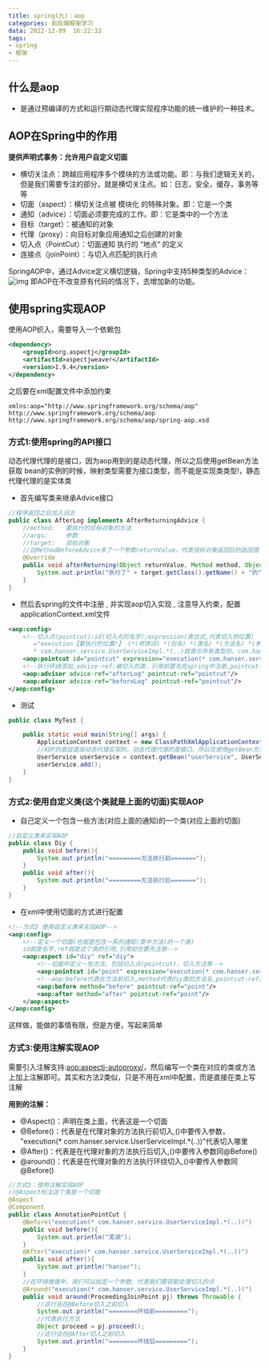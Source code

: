 ```yaml
---
title: spring(九)：aop
categories: 前后端框架学习
data: 2022-12-09  16:22:33
tags: 
- spring
- 框架 
---
```


## 什么是aop

- 是通过预编译的方式和运行期动态代理实现程序功能的统一维护的一种技术。

## AOP在Spring中的作用

**提供声明式事务：允许用户自定义切面**

- 横切关注点：跨越应用程序多个模块的方法或功能。即：与我们逻辑无关的，但是我们需要专注的部分，就是横切关注点。如：日志，安全，缓存，事务等等
- 切面（aspect）：横切关注点被 模块化 的特殊对象。即：它是一个类
- 通知（advice）：切面必须要完成的工作。即：它是类中的一个方法
- 目标（target）：被通知的对象
- 代理（proxy）：向目标对象应用通知之后创建的对象
- 切入点（PointCut）：切面通知 执行的 “地点” 的定义
- 连接点（joinPoint）：与切入点匹配的执行点

SpringAOP中，通过Advice定义横切逻辑，Spring中支持5种类型的Advice：
![img](https://hanser373.oss-cn-beijing.aliyuncs.com/img/202304141016744.png)
即AOP在不改变原有代码的情况下，去增加新的功能。

## 使用spring实现AOP

使用AOP织入，需要导入一个依赖包

```xml
<dependency>
    <groupId>org.aspectj</groupId>
    <artifactId>aspectjweaver</artifactId>
    <version>1.9.4</version>
</dependency>
```

之后要在xml配置文件中添加约束

```
xmlns:aop="http://www.springframework.org/schema/aop"
http://www.springframework.org/schema/aop
http://www.springframework.org/schema/aop/spring-aop.xsd
```

### 方式1:使用spring的API接口

动态代理代理的是接口，因为aop用到的是动态代理，所以之后使用getBean方法获取 bean的实例的时候，映射类型需要为接口类型，而不能是实现类类型!，静态代理代理的是实体类

- 首先编写类来继承Advice接口

```java
//程序返回之后加入日志
public class AfterLog implements AfterReturningAdvice {
    //method:   要执行的目标对象的方法
    //args:     参数
    //target:   目标对象
    //比MethodBeforeAdvice多了一个参数returnValue，代表目标对象返回后的返回值
    @Override
    public void afterReturning(Object returnValue, Method method, Object[] args, @Nullable Object target) throws Throwable {
        System.out.println("执行了" + target.getClass().getName() + "的" + method.getName() + "方法，返回结果为:" + returnValue);
    }
}
```

- 然后去spring的文件中注册 , 并实现aop切入实现 , 注意导入约束，配置applicationContext.xml文件

```xml
<aop:config>
    <!--切入点(pointcut):id(切入点的名字);expression(表达式,代表切入的位置)
       ="execution【要执行的位置!】 (*(修饰词) *(包名) *(类名) *(方法名) *(参数))"
       * com.hanser.service.UserServiceImpl.*(..)就表示所有类型的，com.hanser.service包下的UserServiceImpl类的所有方法，参数任意-->
    <aop:pointcut id="pointcut" expression="execution(* com.hanser.service.UserServiceImpl.*(..))"/>
    <!--执行环绕添加,advice-ref:被切入的类，引用前要先在spring中注册,pointcut-ref切入点,就是上面定义的切入点-->
    <aop:advisor advice-ref="afterLog" pointcut-ref="pointcut"/>
    <aop:advisor advice-ref="beforeLog" pointcut-ref="pointcut"/>
</aop:config>
```

- 测试

```java
public class MyTest {

    public static void main(String[] args) {
        ApplicationContext context = new ClassPathXmlApplicationContext("applicationContext.xml");
        //AOP的底层是由动态代理实现的，动态代理代理的是接口，所以在使用getBean方法获取bean的实例的时候，映射类型需要为接口类型，而不能是实现类类型!
        UserService userService = context.getBean("userService", UserService.class);
        userService.add();
    }
}

```

### 方式2:使用自定义类(这个类就是上面的切面)实现AOP

- 自己定义一个包含一些方法(对应上面的通知)的一个类(对应上面的切面)
```java
//自定义类来实现AOP
public class Diy {
    public void before(){
        System.out.println("=========方法执行前=======");
    }
    public void after(){
        System.out.println("=========方法执行后=======");
    }
}
```
- 在xml中使用切面的方式进行配置

```xml
<!--方式2 使用自定义类来实现AOP-->
<aop:config>
    <!--定义一个切面(也就是包含一系列通知(类中方法)的一个类)
    id就是名字,ref就是这个类的引用,引用前也要先注册-->
    <aop:aspect id="diy" ref="diy">
        <!--切面中定义一些方法，包括切入点(pointcut)，切入方法等-->
        <aop:pointcut id="point" expression="execution(* com.hanser.service.UserServiceImpl.*(..))"/>
        <!--aop:before代表在方法前切入,method代表diy类的方法名,pointcut-ref是切入点-->
        <aop:before method="before" pointcut-ref="point"/>
        <aop:after method="after" pointcut-ref="point"/>
    </aop:aspect>
</aop:config>
```

这样做，能做的事情有限，但是方便，写起来简单

### 方式3:使用注解实现AOP
需要引入注解支持:<aop:aspectj-autoproxy/>，然后编写一个类在对应的类或方法上加上注解即可。其实和方法2类似，只是不用在xml中配置，而是直接在类上写注解

**用到的注解：**

- @Aspect()：声明在类上面，代表这是一个切面
- @Before()：代表是在代理对象的方法执行前切入,()中要传入参数，
"execution(* com.hanser.service.UserServiceImpl.*(..))"代表切入哪里
- @After()：代表是在代理对象的方法执行后切入,()中要传入参数同@Before()
- @around()：代表是在代理对象的方法执行环绕切入,()中要传入参数同@Before()
```java
//方式3：使用注解实现AOP
//@Aspect标注这个类是一个切面
@Aspect
@Component
public class AnnotationPointCut {
    @Before("execution(* com.hanser.service.UserServiceImpl.*(..))")
    public void before(){
        System.out.println("芜湖");
    }
    @After("execution(* com.hanser.service.UserServiceImpl.*(..))")
    public void after(){
        System.out.println("hanser");
    }
    //在环绕增强中，我们可以给定一个参数，代表我们要获取处理切入的点
    @Around("execution(* com.hanser.service.UserServiceImpl.*(..))")
    public void around(ProceedingJoinPoint pj) throws Throwable {
        //这行会在@Before切入之前切入
        System.out.println("========环绕前=========");
        //代表执行方法
        Object proceed = pj.proceed();
        //这行会在@After切入之前切入
        System.out.println("========环绕后=========");
    }
}
```